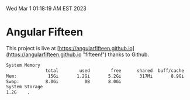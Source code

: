Wed Mar  1 01:18:19 AM EST 2023

# Angular Fifteen


This project is live at [https://angularfifteen.github.io](https://angularfifteen.github.io "fifteen!") thanks to Github.

```bash
System Memory
               total        used        free      shared  buff/cache   available
Mem:            15Gi       1.2Gi       5.2Gi       317Mi       8.9Gi        13Gi
Swap:          8.0Gi          0B       8.0Gi
System Storage
1.2G	.
```
